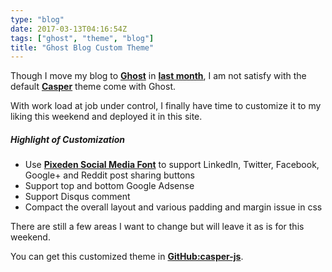 ```yaml
---
type: "blog"
date: 2017-03-13T04:16:54Z
tags: ["ghost", "theme", "blog"]
title: "Ghost Blog Custom Theme"
---
```


Though I move my blog to __[Ghost](//ghost.org)__ in __[last month](//johnsiu.com/ghost-blog-from-wordpress)__, I am not satisfy with the default  __[Casper](//github.com/TryGhost/Casper)__ theme come with Ghost.
<!--more-->

With work load at job under control, I finally have time to customize it to my liking this weekend and deployed it in this site.

##### Highlight of Customization

- Use __[Pixeden Social Media Font](//www.pixeden.com/icon-fonts/social-icon-font-set)__ to support LinkedIn, Twitter, Facebook, Google+ and Reddit post sharing buttons
- Support top and bottom Google Adsense
- Support Disqus comment
- Compact the overall layout and various padding and margin issue in css

There are still a few areas I want to change but will leave it as is for this weekend.

You can get this customized theme in __[GitHub:casper-js](//github.com/J-Siu/casper-js)__.
